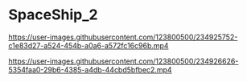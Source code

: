 # SpaceShip_2
 


https://user-images.githubusercontent.com/123800500/234925752-c1e83d27-a524-454b-a0a6-a572fc16c96b.mp4







https://user-images.githubusercontent.com/123800500/234926626-5354faa0-29b6-4385-a4db-44cbd5bfbec2.mp4

